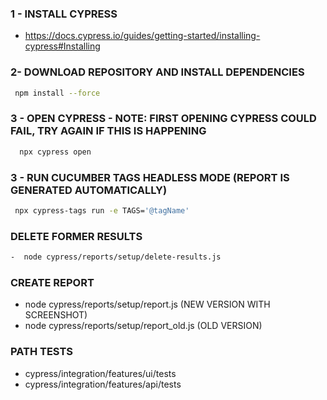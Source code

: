 

### 1 - INSTALL CYPRESS
- https://docs.cypress.io/guides/getting-started/installing-cypress#Installing


### 2- DOWNLOAD REPOSITORY AND INSTALL DEPENDENCIES
```sh
 npm install --force 
```

### 3 - OPEN CYPRESS   - NOTE: FIRST OPENING CYPRESS COULD FAIL,  TRY AGAIN IF THIS IS HAPPENING 
```sh
  npx cypress open 
```

### 3 - RUN CUCUMBER TAGS HEADLESS MODE (REPORT IS GENERATED AUTOMATICALLY)
```sh
 npx cypress-tags run -e TAGS='@tagName' 
```

### DELETE FORMER RESULTS
```sh
-  node cypress/reports/setup/delete-results.js
```

### CREATE REPORT
-   node cypress/reports/setup/report.js  (NEW VERSION WITH SCREENSHOT)
-   node cypress/reports/setup/report_old.js  (OLD VERSION)


### PATH TESTS
-  cypress/integration/features/ui/tests
-  cypress/integration/features/api/tests





